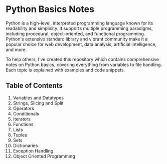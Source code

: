 # Python Basics Notes
Python is a high-level, interpreted programming language known for its readability and simplicity. It supports multiple programming paradigms, including procedural, object-oriented, and functional programming. Python's extensive standard library and vibrant community make it a popular choice for web development, data analysis, artificial intelligence, and more.

To help others, I've created this repository which contains comprehensive notes on Python basics, covering everything from variables to file handling. Each topic is explained with examples and code snippets.

## Table of Contents
1. Variables and Datatypes
2. Strings, Slicing and Split
3. Operators
4. Conditionals
5. Iterators
6. Functions
7. Lists
8. Tuples
9. Sets
10. Dictionaries
11. Exception Handling
12. Object Oriented Programming
